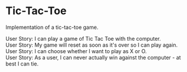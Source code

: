 # Tic-Tac-Toe
Implementation of a tic-tac-toe game.

User Story: I can play a game of Tic Tac Toe with the computer.  
User Story: My game will reset as soon as it's over so I can play again.  
User Story: I can choose whether I want to play as X or O.  
User Story: As a user, I can never actually win against the computer - at best I can tie.
